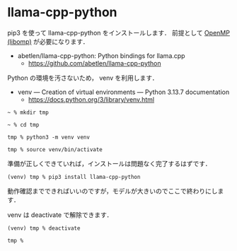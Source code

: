 # llama-cpp-python

pip3 を使って llama-cpp-python をインストールします．
前提として [OpenMP (libomp)](../openmp) が必要になります．

- abetlen/llama-cpp-python: Python bindings for llama.cpp
  - https://github.com/abetlen/llama-cpp-python

Python の環境を汚さないため， venv を利用します．

- venv — Creation of virtual environments — Python 3.13.7 documentation
  - https://docs.python.org/3/library/venv.html

```
~ % mkdir tmp

~ % cd tmp

tmp % python3 -m venv venv

tmp % source venv/bin/activate
```

準備が正しくできていれば，インストールは問題なく完了するはずです．

```
(venv) tmp % pip3 install llama-cpp-python
```

動作確認までできればいいのですが，モデルが大きいのでここで終わりにします．

venv は deactivate で解除できます．

```
(venv) tmp % deactivate

tmp %
```
